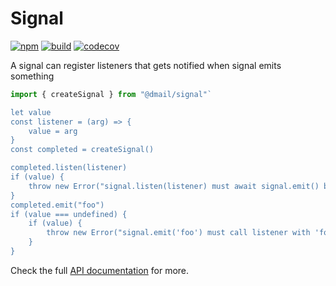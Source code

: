 # Signal

[![npm](https://badge.fury.io/js/%40dmail%2Fsignal.svg)](https://badge.fury.io/js/%40dmail%2Fsignal)
[![build](https://travis-ci.org/dmail/signal.svg?branch=master)](http://travis-ci.org/dmail/signal)
[![codecov](https://codecov.io/gh/dmail/signal/branch/master/graph/badge.svg)](https://codecov.io/gh/dmail/signal)

A signal can register listeners that gets notified when signal emits something

```javascript
import { createSignal } from "@dmail/signal"`

let value
const listener = (arg) => {
	value = arg
}
const completed = createSignal()

completed.listen(listener)
if (value) {
	throw new Error("signal.listen(listener) must await signal.emit() before calling listener")
}
completed.emit("foo")
if (value === undefined) {
	if (value) {
		throw new Error("signal.emit('foo') must call listener with 'foo'")
	}
}
```

Check the full [API documentation](./docs/api.md) for more.
